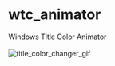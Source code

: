 # wtc_animator
Windows Title Color Animator
<br><br>
![title_color_changer_gif](https://github.com/rukna08/wtc_animator/assets/46285633/aba24114-d7c7-4576-9e48-018ed365d079)

